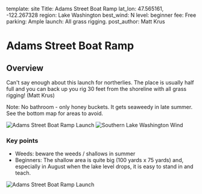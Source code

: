 template: site
Title: Adams Street Boat Ramp
lat_lon: 47.565161, -122.267328
region: Lake Washington
best_wind: N
level: beginner
fee: Free
parking: Ample
launch: All grass rigging.
post_author: Matt Krus

# Adams Street Boat Ramp

## Overview

Can't say enough about this launch for northerlies. The place is usually half full and you can back up you rig 30 feet from the shoreline with all grass rigging! (Matt Krus)

Note: No bathroom - only honey buckets. It gets seaweedy in late summer. See the bottom map for areas to avoid.

![Adams Street Boat Ramp Launch](/images/adams_street.png)
![Southern Lake Washington Wind](/images/southern_lake_wa.jpeg)

### Key points

*   Weeds: beware the weeds / shallows in summer
*   Beginners: The shallow area is quite big (100 yards x 75 yards) and, especially in August when the lake level drops, it is easy to stand in and teach.

![Adams Street Boat Ramp Launch](/images/adams_street_beginner.jpeg)
